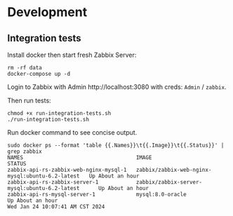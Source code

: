 # Development

## Integration tests

Install docker then start fresh Zabbix Server:

```shell
rm -rf data
docker-compose up -d
```

Login to Zabbix with Admin http://localhost:3080 with creds: `Admin` / `zabbix`.

Then run tests:

```shell
chmod +x run-integration-tests.sh
./run-integration-tests.sh
```
Run docker command to see concise output.

```shell
sudo docker ps --format 'table {{.Names}}\t{{.Image}}\t{{.Status}}' | grep zabbix
NAMES                                    IMAGE                                             STATUS
zabbix-api-rs-zabbix-web-nginx-mysql-1   zabbix/zabbix-web-nginx-mysql:ubuntu-6.2-latest   Up About an hour
zabbix-api-rs-zabbix-server-1            zabbix/zabbix-server-mysql:ubuntu-6.2-latest      Up About an hour
zabbix-api-rs-mysql-server-1             mysql:8.0-oracle                                  Up About an hour
Wed Jan 24 10:07:41 AM CST 2024
```
